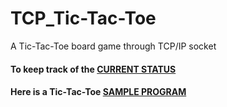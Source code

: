 # TCP_Tic-Tac-Toe
A Tic-Tac-Toe board game through TCP/IP socket
#### To keep track of the [CURRENT STATUS](https://github.com/comp3670/TCP_Tic-Tac-Toe/projects/1)
#### Here is a Tic-Tac-Toe [SAMPLE PROGRAM](https://cs.lmu.edu/~ray/notes/javanetexamples/)

